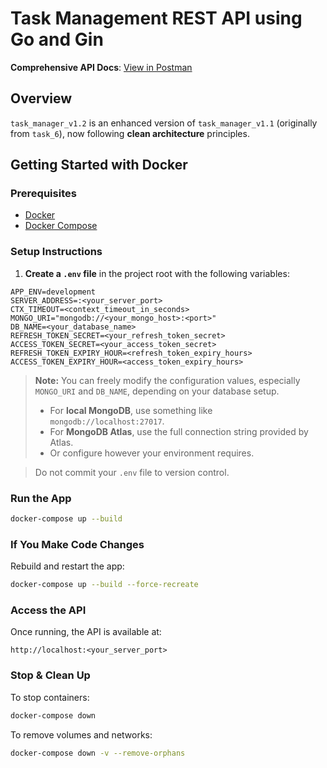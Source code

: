 
# Task Management REST API using Go and Gin

**Comprehensive API Docs**: [View in Postman](https://documenter.getpostman.com/view/33664366/2sB34ijKPv)

## Overview

`task_manager_v1.2` is an enhanced version of `task_manager_v1.1` (originally from `task_6`), now following **clean architecture** principles.

## Getting Started with Docker

### Prerequisites

* [Docker](https://www.docker.com/)
* [Docker Compose](https://docs.docker.com/compose/)


### Setup Instructions

1. **Create a `.env` file** in the project root with the following variables:

```
APP_ENV=development
SERVER_ADDRESS=:<your_server_port>
CTX_TIMEOUT=<context_timeout_in_seconds>
MONGO_URI="mongodb://<your_mongo_host>:<port>"
DB_NAME=<your_database_name>
REFRESH_TOKEN_SECRET=<your_refresh_token_secret>
ACCESS_TOKEN_SECRET=<your_access_token_secret>
REFRESH_TOKEN_EXPIRY_HOUR=<refresh_token_expiry_hours>
ACCESS_TOKEN_EXPIRY_HOUR=<access_token_expiry_hours>
```
> **Note:** You can freely modify the configuration values, especially `MONGO_URI` and `DB_NAME`, depending on your database setup.
>
> * For **local MongoDB**, use something like `mongodb://localhost:27017`.
> * For **MongoDB Atlas**, use the full connection string provided by Atlas.
> * Or configure however your environment requires.

> Do not commit your `.env` file to version control.

### Run the App

```bash
docker-compose up --build
```

### If You Make Code Changes

Rebuild and restart the app:

```bash
docker-compose up --build --force-recreate
```

### Access the API

Once running, the API is available at:

```
http://localhost:<your_server_port>
```

### Stop & Clean Up

To stop containers:

```bash
docker-compose down
```

To remove volumes and networks:

```bash
docker-compose down -v --remove-orphans
```
